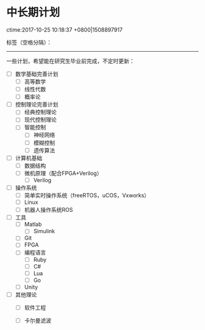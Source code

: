 ﻿# 中长期计划
ctime:2017-10-25 10:18:37 +0800|1508897917

标签（空格分隔）： 

---

一些计划，希望能在研究生毕业前完成，不定时更新：

- [ ] 数学基础完善计划
    - [ ] 高等数学
    - [ ] 线性代数
    - [ ] 概率论
    
- [ ] 控制理论完善计划
    - [ ] 经典控制理论
    - [ ] 现代控制理论
    - [ ] 智能控制
        - [ ] 神经网络
        - [ ] 模糊控制
        - [ ] 遗传算法
        
- [ ] 计算机基础
    - [ ] 数据结构
    - [ ] 微机原理（配合FPGA+Verilog）
        - [ ] Verilog
        
- [ ] 操作系统
    - [ ] 简单实时操作系统（freeRTOS，uCOS，Vxworks）
    - [ ] Linux
    - [ ] 机器人操作系统ROS

- [ ] 工具
    - [ ] Matlab
        - [ ] Simulink
    - [ ] Git
    - [ ] FPGA
    - [ ] 编程语言
        - [ ] Ruby
        - [ ] C#
        - [ ] Lua
        - [ ] Go
    - [ ] Unity
    
- [ ] 其他理论
    - [ ] 软件工程
    - [ ] 卡尔曼滤波
    

    






